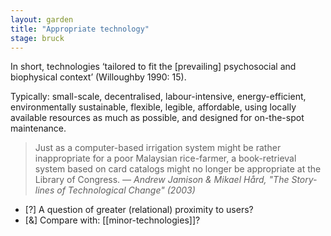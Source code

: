 ```yaml
---  
layout: garden
title: "Appropriate technology"
stage: bruck
---
```


In short, technologies ‘tailored to fit the [prevailing] psychosocial and biophysical context’ (Willoughby 1990: 15).

Typically: small-scale, decentralised, labour-intensive, energy-efficient, environmentally sustainable, flexible, legible, affordable, using locally available resources as much as possible, and designed for on-the-spot maintenance.

> Just as a computer-based irrigation system might be rather inappropriate for a poor Malaysian rice-farmer, a book-retrieval system based on card catalogs might no longer be appropriate at the Library of Congress.
<cite>— Andrew Jamison & Mikael Hård, "The Story-lines of Technological Change" (2003)</cite>

- [?] A question of greater (relational) proximity to users?
- [&] Compare with: [[minor-technologies]]?